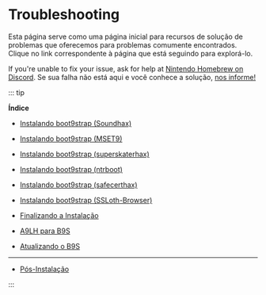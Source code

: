 # Troubleshooting

Esta página serve como uma página inicial para recursos de solução de problemas que oferecemos para problemas comumente encontrados. Clique no link correspondente à página que está seguindo para explorá-lo.

If you're unable to fix your issue, ask for help at [Nintendo Homebrew on Discord](https://discord.gg/MWxPgEp). Se sua falha não está aqui e você conhece a solução, [nos informe!](https://github.com/hacks-guide/Guide_3DS/issues)

::: tip

**Índice**

- [Instalando boot9strap (Soundhax)](troubleshooting-soundhax)

- [Instalando boot9strap (MSET9)](troubleshooting-mset9)

- [Instalando boot9strap (superskaterhax)](troubleshooting-super-skaterhax)

- [Instalando boot9strap (ntrboot)](troubleshooting-ntrboot)

- [Instalando boot9strap (safecerthax)](troubleshooting-safecerthax)

- [Instalando boot9strap (SSLoth-Browser)](troubleshooting-ssloth-browser)

- [Finalizando a Instalação](troubleshooting-finalizing-setup)

- [A9LH para B9S](troubleshooting-a9lh-to-b9s)

- [Atualizando o B9S](troubleshooting-updating-b9s)

---

- [Pós-Instalação](troubleshooting-post-install)

:::
